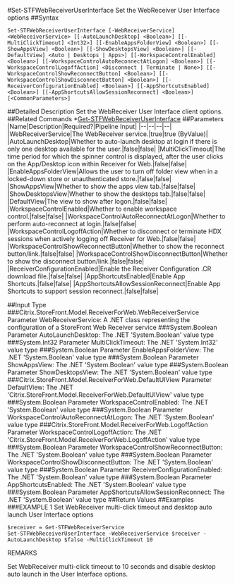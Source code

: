 #Set-STFWebReceiverUserInterface
Set the WebReceiver User Interface options
##Syntax
```Set-STFWebReceiverUserInterface [-WebReceiverService] <WebReceiverService> [[-AutoLaunchDesktop] <Boolean>] [[-MultiClickTimeout] <Int32>] [[-EnableAppsFolderView] <Boolean>] [[-ShowAppsView] <Boolean>] [[-ShowDesktopsView] <Boolean>] [[-DefaultView] <Auto | Desktops | Apps>] [[-WorkspaceControlEnabled] <Boolean>] [[-WorkspaceControlAutoReconnectAtLogon] <Boolean>] [[-WorkspaceControlLogoffAction] <Disconnect | Terminate | None>] [[-WorkspaceControlShowReconnectButton] <Boolean>] [[-WorkspaceControlShowDisconnectButton] <Boolean>] [[-ReceiverConfigurationEnabled] <Boolean>] [[-AppShortcutsEnabled] <Boolean>] [[-AppShortcutsAllowSessionReconnect] <Boolean>] [<CommonParameters>]
```
##Detailed Description
Set the WebReceiver User Interface client options.
##Related Commands
*[Get-STFWebReceiverUserInterface](Get-STFWebReceiverUserInterface)
##Parameters
|Name|Description|Required?|Pipeline Input||--|--|--|--||WebReceiverService|The WebReceiver service.|true|true (ByValue)||AutoLaunchDesktop|Whether to auto-launch desktop at login if there is only one desktop available for the user.|false|false||MultiClickTimeout|The time period for which the spinner control is displayed, after the user clicks on the App/Desktop icon within Receiver for Web.|false|false||EnableAppsFolderView|Allows the user to turn off folder view when in a locked-down store or unauthenticated store.|false|false||ShowAppsView|Whether to show the apps view tab.|false|false||ShowDesktopsView|Whether to show the desktops tab.|false|false||DefaultView|The view to show after logon.|false|false||WorkspaceControlEnabled|Whether to enable workspace control.|false|false||WorkspaceControlAutoReconnectAtLogon|Whether to perform auto-reconnect at login.|false|false||WorkspaceControlLogoffAction|Whether to disconnect or terminate HDX sessions when actively logging off Receiver for Web.|false|false||WorkspaceControlShowReconnectButton|Whether to show the reconnect button/link.|false|false||WorkspaceControlShowDisconnectButton|Whether to show the disconnect button/link.|false|false||ReceiverConfigurationEnabled|Enable the Receiver Configuration .CR download file.|false|false||AppShortcutsEnabled|Enable App Shortcuts.|false|false||AppShortcutsAllowSessionReconnect|Enable App Shortcuts to support session reconnect.|false|false|##Input Type
###Citrix.StoreFront.Model.ReceiverForWeb.WebReceiverService
Parameter WebReceiverService: A .NET class representing the configuration of a StoreFront Web Receiver service
###System.Boolean
Parameter AutoLaunchDesktop: The .NET 'System.Boolean' value type
###System.Int32
Parameter MultiClickTimeout: The .NET 'System.Int32' value type
###System.Boolean
Parameter EnableAppsFolderView: The .NET 'System.Boolean' value type
###System.Boolean
Parameter ShowAppsView: The .NET 'System.Boolean' value type
###System.Boolean
Parameter ShowDesktopsView: The .NET 'System.Boolean' value type
###Citrix.StoreFront.Model.ReceiverForWeb.DefaultUIView
Parameter DefaultView: The .NET 'Citrix.StoreFront.Model.ReceiverForWeb.DefaultUIView' value type
###System.Boolean
Parameter WorkspaceControlEnabled: The .NET 'System.Boolean' value type
###System.Boolean
Parameter WorkspaceControlAutoReconnectAtLogon: The .NET 'System.Boolean' value type
###Citrix.StoreFront.Model.ReceiverForWeb.LogoffAction
Parameter WorkspaceControlLogoffAction: The .NET 'Citrix.StoreFront.Model.ReceiverForWeb.LogoffAction' value type
###System.Boolean
Parameter WorkspaceControlShowReconnectButton: The .NET 'System.Boolean' value type
###System.Boolean
Parameter WorkspaceControlShowDisconnectButton: The .NET 'System.Boolean' value type
###System.Boolean
Parameter ReceiverConfigurationEnabled: The .NET 'System.Boolean' value type
###System.Boolean
Parameter AppShortcutsEnabled: The .NET 'System.Boolean' value type
###System.Boolean
Parameter AppShortcutsAllowSessionReconnect: The .NET 'System.Boolean' value type
##Return Values
##Examples
###EXAMPLE 1 Set WebReceiver multi-click timeout and desktop auto launch User Interface options
```$receiver = Get-STFWebReceiverService
Set-STFWebReceiverUserInterface -WebReceiverService $receiver -AutoLaunchDesktop $false -MultiClickTimeout 10
```
REMARKS

Set WebReceiver multi-click timeout to 10 seconds and disable desktop auto launch in the User Interface options.

